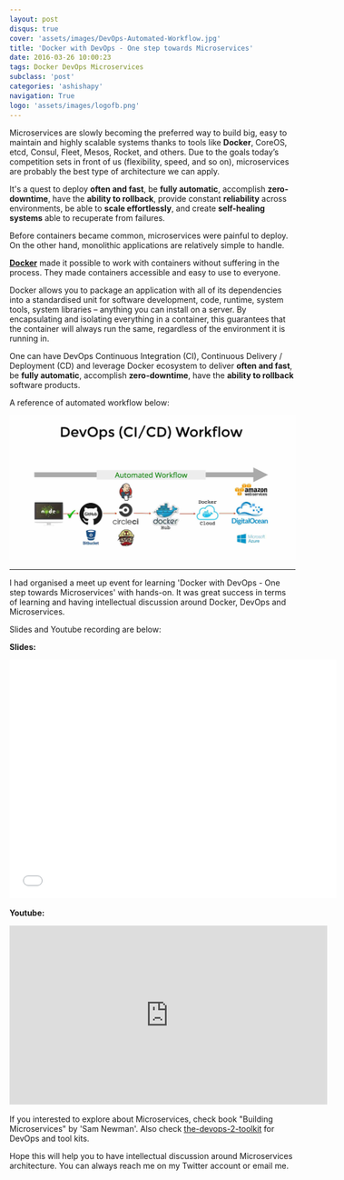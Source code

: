 ```yaml
---
layout: post
disqus: true
cover: 'assets/images/DevOps-Automated-Workflow.jpg'
title: 'Docker with DevOps - One step towards Microservices'
date: 2016-03-26 10:00:23
tags: Docker DevOps Microservices
subclass: 'post'
categories: 'ashishapy'
navigation: True
logo: 'assets/images/logofb.png'
---
```


Microservices are slowly becoming the preferred way to build big, easy to maintain and highly scalable systems thanks to tools like **Docker**, CoreOS, etcd, Consul, Fleet, Mesos, Rocket, and others. Due to the goals today’s competition sets in front of us (flexibility, speed, and so on), microservices are probably the best type of architecture we can apply.

It's a quest to deploy **often and fast**, be **fully automatic**, accomplish **zero-downtime**, have the **ability to rollback**, provide constant **reliability** across environments, be able to **scale effortlessly**, and create **self-healing systems** able to recuperate from failures.

Before containers became common, microservices were painful to deploy. On the other hand, monolithic applications are relatively simple to handle.

**[Docker](https://www.docker.com/)** made it possible to work with containers without suffering in the process. They made containers accessible and easy to use to everyone.

Docker allows you to package an application with all of its dependencies into a standardised unit for software development, code, runtime, system tools, system libraries – anything you can install on a server. By encapsulating and isolating everything in a container, this guarantees that the container will always run the same, regardless of the environment it is running in.

One can have DevOps Continuous Integration (CI), Continuous Delivery / Deployment (CD) and leverage Docker ecosystem to deliver **often and fast**, be **fully automatic**, accomplish **zero-downtime**, have the **ability to rollback** software products.

A reference of automated workflow below:

![DevOps-Automated-Workflow](/assets/images/DevOps-Automated-Workflow.jpg)

-----
I had organised a meet up event for learning 'Docker with DevOps - One step towards Microservices' with hands-on. It was great success in terms of learning and having intellectual discussion around Docker, DevOps and Microservices.

Slides and Youtube recording are below:

**Slides:**

<iframe src="//slides.com/ashishapy/dockerwithdevops/embed" width="576" height="420" scrolling="no" frameborder="0" webkitallowfullscreen mozallowfullscreen allowfullscreen></iframe>

**Youtube:**

<iframe width="560" height="315" src="https://www.youtube.com/embed/-XPwp2v7HMo" frameborder="0" allowfullscreen></iframe>

If you interested to explore about Microservices, check book "Building Microservices" by 'Sam Newman'. Also check [the-devops-2-toolkit](https://leanpub.com/the-devops-2-toolkit) for DevOps and tool kits.

Hope this will help you to have intellectual discussion around Microservices architecture. You can always reach me on my Twitter account or email me.